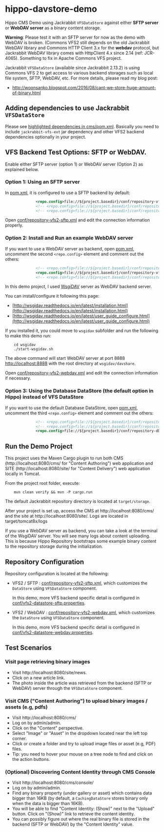 # hippo-davstore-demo

Hippo CMS Demo using Jackrabbit ```VFSDataStore``` against either **SFTP server** or **WebDAV server** as a binary content storage.


**Warning**: Please test it with an SFTP server for now as the demo with WebDAV is broken.
(Commons VFS2 still depends on the old Jackrabbit WebDAV library and Commons HTTP Client 3.x for the **webdav** protocol,
but Jackrabbit WebDAV library comes with HttpClient 4.x since 2.14 (ref: JCR-4065). Something to fix in Apache Commons VFS project.


Jackrabbit ```VFSDataStore``` (available since Jackrabbit 2.13.2) is using Commons VFS 2 to get access to various backend storages such as local file system, SFTP, WebDAV, etc.
For more details, please read my blog post:
- http://woonsanko.blogspot.com/2016/08/cant-we-store-huge-amount-of-binary.html

## Adding dependencies to use Jackrabbit ```VFSDataStore```

Please see [highlighted dependencies in cms/pom.xml](cms/pom.xml#L17-L45). Basically you need to include ```jackrabbit-vfs-ext``` jar dependency and other VFS2 backend dependencies optionally in your project.

## VFS Backend Test Options: SFTP or WebDAV.

Enable either SFTP server (option 1) or WebDAV server (Option 2) as explained below.

### Option 1: Using an SFTP server

In [pom.xml](pom.xml), it is configured to use a SFTP backend by default:

```xml
              <repo.config>file://${project.basedir}/conf/repository-vfs2-sftp.xml</repo.config>
              <!-- <repo.config>file://${project.basedir}/conf/repository-vfs2-webdav.xml</repo.config> -->
              <!-- <repo.config>file://${project.basedir}/conf/repository-db.xml</repo.config> -->
```

Open [conf/repository-vfs2-sftp.xml](conf/repository-vfs2-sftp.xml) and edit the connection information properly.

### Option 2: Install and Run an example WebDAV server

If you want to use a WebDAV server as backend, open [pom.xml](pom.xml), uncomment the second ```<repo.config>``` element
and comment out the others:

```xml
              <!-- <repo.config>file://${project.basedir}/conf/repository-vfs2-sftp.xml</repo.config> -->
              <repo.config>file://${project.basedir}/conf/repository-vfs2-webdav.xml</repo.config>
              <!-- <repo.config>file://${project.basedir}/conf/repository-db.xml</repo.config> -->
```

In this demo project, I used [WsgiDAV](https://github.com/mar10/wsgidav) server as WebDAV backend server.

You can install/configure it following this page:
- [http://wsgidav.readthedocs.io/en/latest/installation.html](http://wsgidav.readthedocs.io/en/latest/installation.html)
- [http://wsgidav.readthedocs.io/en/latest/user_guide_configure.html](http://wsgidav.readthedocs.io/en/latest/user_guide_configure.html)

If you installed it, you could move to ```wsgidav``` subfolder and run the following to make this demo run:

        cd wsgidav
        ./start-wsgidav.sh

The above command will start WebDAV server at port 8888 [http://localhost:8888](http://localhost:8888)
with the root directory at ```wsgidav/davshare```.

Open [conf/repository-vfs2-webdav.xml](conf/repository-vfs2-webdav.xml) and edit the connection information if necessary.

### Option 3: Using the Database DataStore (the default option in Hippo) instead of VFS DataStore

If you want to use the default Database DataStore, open [pom.xml](pom.xml), uncomment the third ```<repo.config>``` element
and comment out the others:

```xml
              <!-- <repo.config>file://${project.basedir}/conf/repository-vfs2-webdav.xml</repo.config> -->
              <!-- <repo.config>file://${project.basedir}/conf/repository-vfs2-sftp.xml</repo.config> -->
              <repo.config>file://${project.basedir}/conf/repository-db.xml</repo.config>
```

## Run the Demo Project

This project uses the Maven Cargo plugin to run both CMS (http://localhost:8080/cms/ for "Content Authoring") web application
and SITE (http://localhost:8080/site/ for "Content Delivery") web application locally in Tomcat.

From the project root folder, execute:

        mvn clean verify && mvn -P cargo.run

The default Jackrabbit repository directory is located at ```target/storage```.

After your project is set up, access the CMS at http://localhost:8080/cms/ and the site at http://localhost:8080/site/.
Logs are located in target/tomcat8x/logs

If you use a WebDAV server as backend, you can take a look at the terminal of the WsgiDAV server.
You will see many logs about content uploading. This is because Hippo Repository bootstraps some example binary content to the repository storage during the initialization.

## Repository Configuration

Repository configuration is located at the following:

- VFS2 / SFTP : [conf/repository-vfs2-sftp.xml](conf/repository-vfs2-sftp.xml), which customizes the ```DataStore``` using ```VFSDataStore``` component.

  In this demo, more VFS backend specific detail is configured in [conf/vfs2-datastore-sftp.properties](conf/vfs2-datastore-sftp.properties).

- VFS2 / WebDAV : [conf/repository-vfs2-webdav.xml](conf/repository-vfs2-webdav.xml), which customizes the ```DataStore``` using ```VFSDataStore``` component.

  In this demo, more VFS backend specific detail is configured in [conf/vfs2-datastore-webdav.properties](conf/vfs2-datastore-webdav.properties).

## Test Scenarios

### Visit page retrieving binary images

- Visit http://localhost:8080/site/news.
- Click on a new article link.
- The photo inside the article was retrieved from the backend (SFTP or WebDAV) server through the ```VFSDataStore``` component.

### Visit CMS ("Content Authoring") to upload binary images / assets (e.g, pdfs)

- Visit http://localhost:8080/cms/
- Log on by admin/admin.
- Click on the "Content" perspective.
- Select "Image" or "Asset" in the dropdown located near the left top corner.
- Click or create a folder and try to upload image files or asset (e.g, PDF) files.
- Tip: you need to hover your mouse on a tree node to find and click on the action buttons.

### (Optional) Discovering Content Identity through CMS Console

- Visit http://localhost:8080/cms/console/
- Log on by admin/admin.
- Find any binary property (under gallery or asset) which contains data bigger than 16KB (by default, a ```CachingDataStore``` stores binary only when the data is bigger than 16KB).
- You will be able to find "Content Identity: (Show)" next to the "Upload" button. Click on "(Show)" link to retrieve the content identity.
- You can possibly figure out where the real binary file is stored in the backend (SFTP or WebDAV) by the "Content Identity" value.
